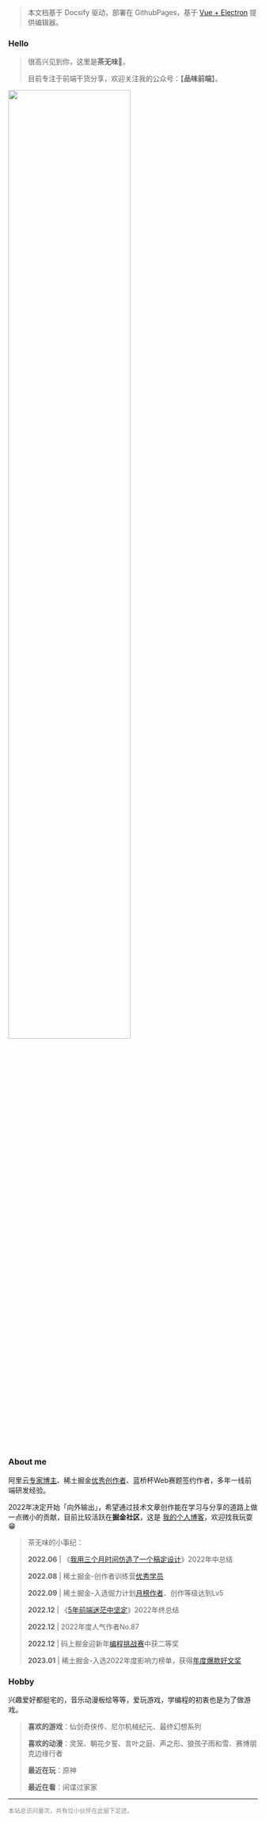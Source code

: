 
> 本文档基于 Docsify 驱动，部署在 GithubPages，基于 [Vue + Electron](https://juejin.cn/post/7127593631606636581) 提供编辑器。

### Hello

> 很高兴见到你，这里是**茶无味**🍻。
> 
> 目前专注于前端干货分享，欢迎关注我的公众号：【**品味前端**】。
>

<img src="/wechat.png" width = "70%" />

### About me

阿里云[专家博主](https://book.palxp.com/images/2023-1-19-1674125144070.jpeg)、稀土掘金[优秀创作者](https://juejin.cn/user/2682464103060541/posts)、蓝桥杯Web赛题签约作者，多年一线前端研发经验。

2022年决定开始「向外输出」，希望通过技术文章创作能在学习与分享的道路上做一点微小的贡献，目前比较活跃在**掘金社区**，这是 [我的个人博客](https://blog.palxp.com/)，欢迎找我玩耍😁

> 茶无味的小事纪：
>
>**2022.06** | 《[我用三个月时间仿造了一个稿定设计](https://juejin.cn/post/7113919111905673247)》2022年中总结
>
>**2022.08** | 稀土掘金-创作者训练营[优秀学员](https://p1-juejin.byteimg.com/tos-cn-i-k3u1fbpfcp/4a6bb5593e974727b50d19ae841dff38~tplv-k3u1fbpfcp-zoom-in-crop-mark:3024:0:0:0.awebp?)
>
>**2022.09** | 稀土掘金-入选倔力计划[月榜作者](https://p1-juejin.byteimg.com/tos-cn-i-k3u1fbpfcp/56101c9d25194e0081d5695cc1b6e391~tplv-k3u1fbpfcp-zoom-in-crop-mark:3024:0:0:0.awebp?)、创作等级达到Lv5
>
>**2022.12** | 《[5年前端迷茫中坚定](https://juejin.cn/post/7179064202575740989)》2022年终总结
>
>**2022.12** | 2022年度人气作者No.87
>
>**2022.12** | 码上掘金迎新年[编程挑战赛](https://juejin.cn/challenge/2/result)中获二等奖
>
>**2023.01** | 稀土掘金-入选2022年度影响力榜单，获得[年度爆款好文奖](https://p6-juejin.byteimg.com/tos-cn-i-k3u1fbpfcp/c8c4007aaf3a4c31a68700bee7633761~tplv-k3u1fbpfcp-watermark.image?)
>

### Hobby

兴趣爱好都挺宅的，音乐动漫板绘等等，爱玩游戏，学编程的初衷也是为了做游戏。

> **喜欢的游戏**：仙剑奇侠传、尼尔机械纪元、最终幻想系列
>
> **喜欢的动漫**：灵笼、朝花夕誓、言叶之庭、声之形、狼孩子雨和雪、赛博朋克边缘行者
>
> **最近在玩**：原神
>
> **最近在看**：间谍过家家

-----

<div style="font-size:12px;color:#888888"><span id="busuanzi_container_site_pv">本站总访问量<span id="busuanzi_value_site_pv"></span>次</span>，<span id="busuanzi_container_site_pv">共有<span id="busuanzi_value_site_uv"></span>位小伙伴在此留下足迹。</span></div>

